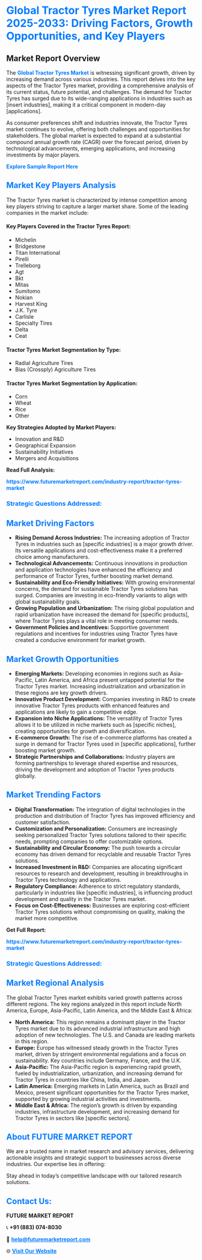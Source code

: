 <h1 style="color: #007BFF;">Global Tractor Tyres Market Report 2025-2033: Driving Factors, Growth Opportunities, and Key Players</h1>

<section id="overview">
<h2>Market Report Overview</h2>
<p>The <a href="https://www.futuremarketreport.com/industry-report/tractor-tyres-market" style="color: #007BFF; text-decoration: none;"><strong>Global Tractor Tyres Market</strong></a> is witnessing significant growth, driven by increasing demand across various industries. This report delves into the key aspects of the Tractor Tyres market, providing a comprehensive analysis of its current status, future potential, and challenges. The demand for Tractor Tyres has surged due to its wide-ranging applications in industries such as [insert industries], making it a critical component in modern-day [applications].</p>
<p>As consumer preferences shift and industries innovate, the Tractor Tyres market continues to evolve, offering both challenges and opportunities for stakeholders. The global market is expected to expand at a substantial compound annual growth rate (CAGR) over the forecast period, driven by technological advancements, emerging applications, and increasing investments by major players.</p>
</section>

<section id="overview">
<p><a href="https://www.futuremarketreport.com/request-sample/reportId=31082" style="color: #007BFF; text-decoration: none;"><strong>Explore Sample Report Here</strong></a></p>
</section>

<section id="key-players">
<h2 style="color: #007BFF;">Market Key Players Analysis</h2>
<p>The Tractor Tyres market is characterized by intense competition among key players striving to capture a larger market share. Some of the leading companies in the market include:</p>
<h4>Key Players Covered in the Tractor Tyres Report:</h4>
<ul><li>Michelin</li><li>Bridgestone</li><li>Titan International</li><li>Pirelli</li><li>Trelleborg</li><li>Agt</li><li>Bkt</li><li>Mitas</li><li>Sumitomo</li><li>Nokian</li><li>Harvest King</li><li>J.K. Tyre</li><li>Carlisle</li><li>Specialty Tires</li><li>Delta</li><li>Ceat</li></ul>
<h4>Tractor Tyres Market Segmentation by Type:</h4>
<ul><li>Radial Agriculture Tires</li><li>Bias (Crossply) Agriculture Tires</li></ul>

<h4>Tractor Tyres Market Segmentation by Application:</h4>
<ul><li>Corn</li><li>Wheat</li><li>Rice</li><li>Other</li></ul>
<p><strong>Key Strategies Adopted by Market Players:</strong></p>
<ul>
<li>Innovation and R&D</li>
<li>Geographical Expansion</li>
<li>Sustainability Initiatives</li>
<li>Mergers and Acquisitions</li>
</ul>
</section>

<section>
<p><strong>Read Full Analysis: </strong></p><a href="https://www.futuremarketreport.com/industry-report/tractor-tyres-market" style="color: #007BFF; text-decoration: none;"><strong>https://www.futuremarketreport.com/industry-report/tractor-tyres-market</strong></a>
<h3 style="color: #007BFF;">Strategic Questions Addressed:</h3>
</section>

<section id="driving-factors">
<h2 style="color: #007BFF;">Market Driving Factors</h2>
<ul>
<li><strong>Rising Demand Across Industries:</strong> The increasing adoption of Tractor Tyres in industries such as [specific industries] is a major growth driver. Its versatile applications and cost-effectiveness make it a preferred choice among manufacturers.</li>
<li><strong>Technological Advancements:</strong> Continuous innovations in production and application technologies have enhanced the efficiency and performance of Tractor Tyres, further boosting market demand.</li>
<li><strong>Sustainability and Eco-Friendly Initiatives:</strong> With growing environmental concerns, the demand for sustainable Tractor Tyres solutions has surged. Companies are investing in eco-friendly variants to align with global sustainability goals.</li>
<li><strong>Growing Population and Urbanization:</strong> The rising global population and rapid urbanization have increased the demand for [specific products], where Tractor Tyres plays a vital role in meeting consumer needs.</li>
<li><strong>Government Policies and Incentives:</strong> Supportive government regulations and incentives for industries using Tractor Tyres have created a conducive environment for market growth.</li>
</ul>
</section>

<section id="growth-opportunities">
<h2 style="color: #007BFF;">Market Growth Opportunities</h2>
<ul>
<li><strong>Emerging Markets:</strong> Developing economies in regions such as Asia-Pacific, Latin America, and Africa present untapped potential for the Tractor Tyres market. Increasing industrialization and urbanization in these regions are key growth drivers.</li>
<li><strong>Innovative Product Development:</strong> Companies investing in R&D to create innovative Tractor Tyres products with enhanced features and applications are likely to gain a competitive edge.</li>
<li><strong>Expansion into Niche Applications:</strong> The versatility of Tractor Tyres allows it to be utilized in niche markets such as [specific niches], creating opportunities for growth and diversification.</li>
<li><strong>E-commerce Growth:</strong> The rise of e-commerce platforms has created a surge in demand for Tractor Tyres used in [specific applications], further boosting market growth.</li>
<li><strong>Strategic Partnerships and Collaborations:</strong> Industry players are forming partnerships to leverage shared expertise and resources, driving the development and adoption of Tractor Tyres products globally.</li>
</ul>
</section>

<section id="trending-factors">
<h2 style="color: #007BFF;">Market Trending Factors</h2>
<ul>
<li><strong>Digital Transformation:</strong> The integration of digital technologies in the production and distribution of Tractor Tyres has improved efficiency and customer satisfaction.</li>
<li><strong>Customization and Personalization:</strong> Consumers are increasingly seeking personalized Tractor Tyres solutions tailored to their specific needs, prompting companies to offer customizable options.</li>
<li><strong>Sustainability and Circular Economy:</strong> The push towards a circular economy has driven demand for recyclable and reusable Tractor Tyres solutions.</li>
<li><strong>Increased Investment in R&D:</strong> Companies are allocating significant resources to research and development, resulting in breakthroughs in Tractor Tyres technology and applications.</li>
<li><strong>Regulatory Compliance:</strong> Adherence to strict regulatory standards, particularly in industries like [specific industries], is influencing product development and quality in the Tractor Tyres market.</li>
<li><strong>Focus on Cost-Effectiveness:</strong> Businesses are exploring cost-efficient Tractor Tyres solutions without compromising on quality, making the market more competitive.</li>
</ul>
</section>

<section>
<p><strong>Get Full Report: </strong></p><a href="https://www.futuremarketreport.com/industry-report/tractor-tyres-market" style="color: #007BFF; text-decoration: none;"><strong>https://www.futuremarketreport.com/industry-report/tractor-tyres-market</strong></a>
<h3 style="color: #007BFF;">Strategic Questions Addressed:</h3>
</section>


<section id="regional-analysis">
<h2 style="color: #007BFF;">Market Regional Analysis</h2>
<p>The global Tractor Tyres market exhibits varied growth patterns across different regions. The key regions analyzed in this report include North America, Europe, Asia-Pacific, Latin America, and the Middle East & Africa:</p>
<ul>
<li><strong>North America:</strong> This region remains a dominant player in the Tractor Tyres market due to its advanced industrial infrastructure and high adoption of new technologies. The U.S. and Canada are leading markets in this region.</li>
<li><strong>Europe:</strong> Europe has witnessed steady growth in the Tractor Tyres market, driven by stringent environmental regulations and a focus on sustainability. Key countries include Germany, France, and the U.K.</li>
<li><strong>Asia-Pacific:</strong> The Asia-Pacific region is experiencing rapid growth, fueled by industrialization, urbanization, and increasing demand for Tractor Tyres in countries like China, India, and Japan.</li>
<li><strong>Latin America:</strong> Emerging markets in Latin America, such as Brazil and Mexico, present significant opportunities for the Tractor Tyres market, supported by growing industrial activities and investments.</li>
<li><strong>Middle East & Africa:</strong> The region’s growth is driven by expanding industries, infrastructure development, and increasing demand for Tractor Tyres in sectors like [specific sectors].</li>
</ul>
</section>

<footer>
<h2 style="color: #007BFF;">About FUTURE MARKET REPORT</h2>
<p>We are a trusted name in market research and advisory services, delivering actionable insights and strategic support to businesses across diverse industries. Our expertise lies in offering:</p>

<p>Stay ahead in today’s competitive landscape with our tailored research solutions.</p>

<h2 style="color: #007BFF;">Contact Us:</h2>
<p><strong>FUTURE MARKET REPORT</strong></p>
<p>📞 <strong>+91 (883) 074-8030</strong></p>
<p>📧 <strong><a href="mailto:help@futuremarketreport.com" style="color: #007BFF;">help@futuremarketreport.com</a></strong></p>
<p>🌐 <strong><a href="https://www.futuremarketreport.com/" style="color: #007BFF;">Visit Our Website</a></strong></p>
</footer>
